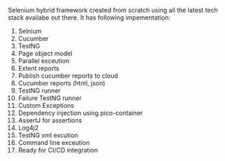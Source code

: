 Selenium hybrid framework created from scratch using all the latest tech stack availabe out there. It has following impementation:

1) Selnium 
2) Cucumber
3) TestNG
4) Page object model
5) Parallel exceution
6) Extent reports
7) Publish cucumber reports to cloud
8) Cucumber reports (html, json)
9) TestNG runner
10) Failure TestNG runner
11) Custom Exceptions
12) Dependency injection using pico-container
13) AssertJ for assertions
14) Log4j2
15) TestNG xml excution
16) Command line exceution 
17) Ready for CI/CD integration
